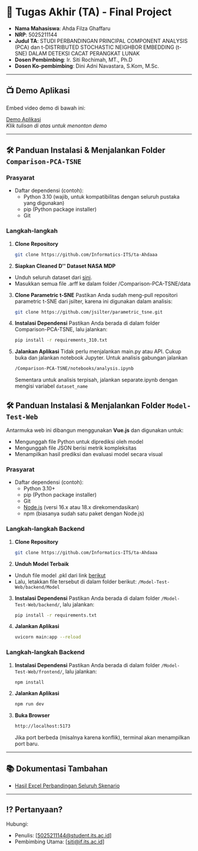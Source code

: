 # 🏁 Tugas Akhir (TA) - Final Project

- **Nama Mahasiswa**: Ahda Filza Ghaffaru
- **NRP**: 5025211144
- **Judul TA**: STUDI PERBANDINGAN PRINCIPAL COMPONENT ANALYSIS (PCA) dan t-DISTRIBUTED STOCHASTIC NEIGHBOR EMBEDDING (t-SNE) DALAM DETEKSI CACAT PERANGKAT LUNAK 
- **Dosen Pembimbing**: Ir. Siti Rochimah, MT., Ph.D 
- **Dosen Ko-pembimbing**: Dini Adni Navastara, S.Kom, M.Sc.

---

## 📺 Demo Aplikasi

Embed video demo di bawah ini:

[Demo Aplikasi](https://www.youtube.com/watch?v=VIDEO_ID)  
_Klik tulisan di atas untuk menonton demo_

---

## 🛠 Panduan Instalasi & Menjalankan Folder `Comparison-PCA-TSNE`

### Prasyarat

- Daftar dependensi (contoh):
  - Python 3.10 (wajib, untuk kompatibilitas dengan seluruh pustaka yang digunakan)
  - pip (Python package installer)
  - Git
    
### Langkah-langkah

1. **Clone Repository**
   ```bash
   git clone https://github.com/Informatics-ITS/ta-Ahdaaa
   ```
2. **Siapkan Cleaned D'' Dataset NASA MDP**

- Unduh seluruh dataset dari [sini](https://github.com/klainfo/NASADefectDataset).
- Masukkan semua file .arff ke dalam folder /Comparison-PCA-TSNE/data

3. **Clone Parametric t-SNE**
   Pastikan Anda sudah meng-pull repositori parametric t-SNE dari jsilter, karena ini digunakan dalam analisis:

   ```bash
   git clone https://github.com/jsilter/parametric_tsne.git
   ```

4. **Instalasi Dependensi**
   Pastikan Anda berada di dalam folder Comparison-PCA-TSNE, lalu jalankan:

   ```bash
   pip install -r requirements_310.txt
   ```

5. **Jalankan Aplikasi**
   Tidak perlu menjalankan main.py atau API. Cukup buka dan jalankan notebook Jupyter. Untuk analisis gabungan jalankan

   ```bash
   /Comparison-PCA-TSNE/notebooks/analysis.ipynb
   ```

   Sementara untuk analisis terpisah, jalankan separate.ipynb dengan mengisi variabel `dataset_name`

## 🛠 Panduan Instalasi & Menjalankan Folder `Model-Test-Web`

Antarmuka web ini dibangun menggunakan **Vue.js** dan digunakan untuk:

- Mengunggah file Python untuk diprediksi oleh model
- Mengunggah file JSON berisi metrik kompleksitas
- Menampilkan hasil prediksi dan evaluasi model secara visual

### Prasyarat

- Daftar dependensi (contoh):
  - Python 3.10+
  - pip (Python package installer)
  - Git
  - [Node.js](https://nodejs.org/) (versi 16.x atau 18.x direkomendasikan)
  - npm (biasanya sudah satu paket dengan Node.js)

### Langkah-langkah Backend

1. **Clone Repository**
   ```bash
   git clone https://github.com/Informatics-ITS/ta-Ahdaaa
   ```
2. **Unduh Model Terbaik**

- Unduh file model .pkl dari link [berikut](https://drive.google.com/file/d/1M5nnmA2XwW22x2Buzb6DR8TEjiMOaVh8/view?usp=sharing)
- Lalu, letakkan file tersebut di dalam folder berikut: `/Model-Test-Web/backend/Model`

3. **Instalasi Dependensi**
   Pastikan Anda berada di dalam folder `/Model-Test-Web/backend/`, lalu jalankan:

   ```bash
   pip install -r requirements.txt
   ```

4. **Jalankan Aplikasi**

   ```bash
   uvicorn main:app --reload
   ```

### Langkah-langkah Backend

1. **Instalasi Dependensi**
   Pastikan Anda berada di dalam folder `/Model-Test-Web/frontend/`, lalu jalankan:

   ```bash
   npm install
   ```

2. **Jalankan Aplikasi**

   ```bash
   npm run dev
   ```

3. **Buka Browser**

   ```bash
   http://localhost:5173
   ```

   Jika port berbeda (misalnya karena konflik), terminal akan menampilkan port baru.

---

## 📚 Dokumentasi Tambahan

- [Hasil Excel Perbandingan Seluruh Skenario](https://docs.google.com/spreadsheets/d/1Qh_lZc0b3mlPFUS0Zy01gvwzgw8URfgS/edit?usp=sharing&ouid=107222116685887205627&rtpof=true&sd=true)

---

## ⁉️ Pertanyaan?

Hubungi:

- Penulis: [5025211144@student.its.ac.id]
- Pembimbing Utama: [siti@if.its.ac.id]
